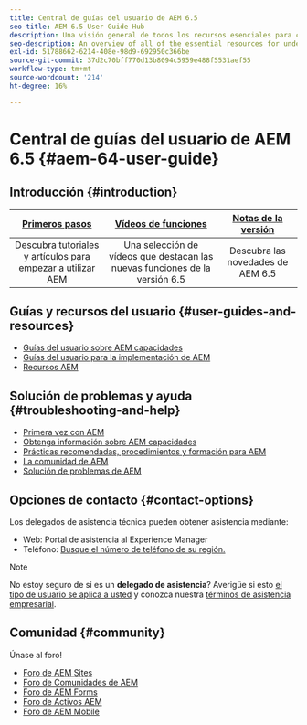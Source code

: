 ```yaml
---
title: Central de guías del usuario de AEM 6.5
seo-title: AEM 6.5 User Guide Hub
description: Una visión general de todos los recursos esenciales para comprender, instalar, administrar y utilizar AEM 6.5
seo-description: An overview of all of the essential resources for understanding, installing, managing, and using AEM 6.5
exl-id: 51788662-6214-408e-98d9-692950c366be
source-git-commit: 37d2c70bff770d13b8094c5959e488f5531aef55
workflow-type: tm+mt
source-wordcount: '214'
ht-degree: 16%

---
```


# Central de guías del usuario de AEM 6.5 {#aem-64-user-guide}

## Introducción {#introduction}

| [Primeros pasos](https://experienceleague.adobe.com/docs/experience-manager-cloud-service/overview/home.html?lang=es) | [Vídeos de funciones](https://helpx.adobe.com/experience-manager/kt/index/aem-6-5-videos.html) | [Notas de la versión](https://helpx.adobe.com/es/experience-manager/6-5/release-notes.html) |
|:-:|:-:|:-:|
| Descubra tutoriales y artículos para empezar a utilizar AEM | Una selección de vídeos que destacan las nuevas funciones de la versión 6.5 | Descubra las novedades de AEM 6.5 |

## Guías y recursos del usuario {#user-guides-and-resources}

* [Guías del usuario sobre AEM capacidades](capabilities.md)
* [Guías del usuario para la implementación de AEM](implementation.md)
* [Recursos AEM](resources.md)

## Solución de problemas y ayuda {#troubleshooting-and-help}

* [Primera vez con AEM](new.md)
* [Obtenga información sobre AEM capacidades](learn.md)
* [Prácticas recomendadas, procedimientos y formación para AEM](best-practice.md)
* [La comunidad de AEM](community.md)
* [Solución de problemas de AEM](troubleshooting.md)

## Opciones de contacto {#contact-options}

Los delegados de asistencia técnica pueden obtener asistencia mediante:

* Web: Portal de asistencia al Experience Manager
* Teléfono: [Busque el número de teléfono de su región.](https://helpx.adobe.com/contact/dma-external/DMACustomeCareRegionalPhoneNumbers.html)

>[!NOTE]
>
>No estoy seguro de si es un **delegado de asistencia**? Averigüe si esto [el tipo de usuario se aplica a usted](https://helpx.adobe.com/experience-cloud/supported-users.html) y conozca nuestra [términos de asistencia empresarial](https://helpx.adobe.com/support/programs/enterprise-support-terms.html).

## Comunidad {#community}

Únase al foro!

* [Foro de AEM Sites](https://help-forums.adobe.com/content/adobeforums/en/experience-manager-forum/adobe-experience-manager.html)
* [Foro de Comunidades de AEM](https://help-forums.adobe.com/content/adobeforums/en/experience-manager-forum/aem-communities.html)
* [Foro de AEM Forms](https://help-forums.adobe.com/content/adobeforums/en/experience-manager-forum/aem-forms.html)
* [Foro de Activos AEM](https://help-forums.adobe.com/content/adobeforums/en/experience-manager-forum/aem-assets.html)
* [Foro de AEM Mobile](https://forums.adobe.com/community/experiencemanagermobile)
